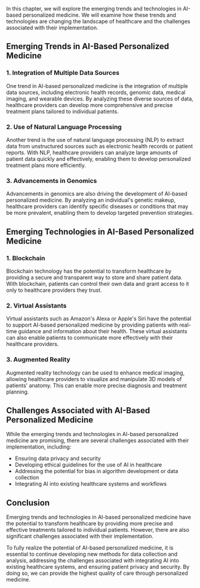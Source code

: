 
In this chapter, we will explore the emerging trends and technologies in AI-based personalized medicine. We will examine how these trends and technologies are changing the landscape of healthcare and the challenges associated with their implementation.

Emerging Trends in AI-Based Personalized Medicine
-------------------------------------------------

### 1. Integration of Multiple Data Sources

One trend in AI-based personalized medicine is the integration of multiple data sources, including electronic health records, genomic data, medical imaging, and wearable devices. By analyzing these diverse sources of data, healthcare providers can develop more comprehensive and precise treatment plans tailored to individual patients.

### 2. Use of Natural Language Processing

Another trend is the use of natural language processing (NLP) to extract data from unstructured sources such as electronic health records or patient reports. With NLP, healthcare providers can analyze large amounts of patient data quickly and effectively, enabling them to develop personalized treatment plans more efficiently.

### 3. Advancements in Genomics

Advancements in genomics are also driving the development of AI-based personalized medicine. By analyzing an individual's genetic makeup, healthcare providers can identify specific diseases or conditions that may be more prevalent, enabling them to develop targeted prevention strategies.

Emerging Technologies in AI-Based Personalized Medicine
-------------------------------------------------------

### 1. Blockchain

Blockchain technology has the potential to transform healthcare by providing a secure and transparent way to store and share patient data. With blockchain, patients can control their own data and grant access to it only to healthcare providers they trust.

### 2. Virtual Assistants

Virtual assistants such as Amazon's Alexa or Apple's Siri have the potential to support AI-based personalized medicine by providing patients with real-time guidance and information about their health. These virtual assistants can also enable patients to communicate more effectively with their healthcare providers.

### 3. Augmented Reality

Augmented reality technology can be used to enhance medical imaging, allowing healthcare providers to visualize and manipulate 3D models of patients' anatomy. This can enable more precise diagnosis and treatment planning.

Challenges Associated with AI-Based Personalized Medicine
---------------------------------------------------------

While the emerging trends and technologies in AI-based personalized medicine are promising, there are several challenges associated with their implementation, including:

* Ensuring data privacy and security
* Developing ethical guidelines for the use of AI in healthcare
* Addressing the potential for bias in algorithm development or data collection
* Integrating AI into existing healthcare systems and workflows

Conclusion
----------

Emerging trends and technologies in AI-based personalized medicine have the potential to transform healthcare by providing more precise and effective treatments tailored to individual patients. However, there are also significant challenges associated with their implementation.

To fully realize the potential of AI-based personalized medicine, it is essential to continue developing new methods for data collection and analysis, addressing the challenges associated with integrating AI into existing healthcare systems, and ensuring patient privacy and security. By doing so, we can provide the highest quality of care through personalized medicine.

